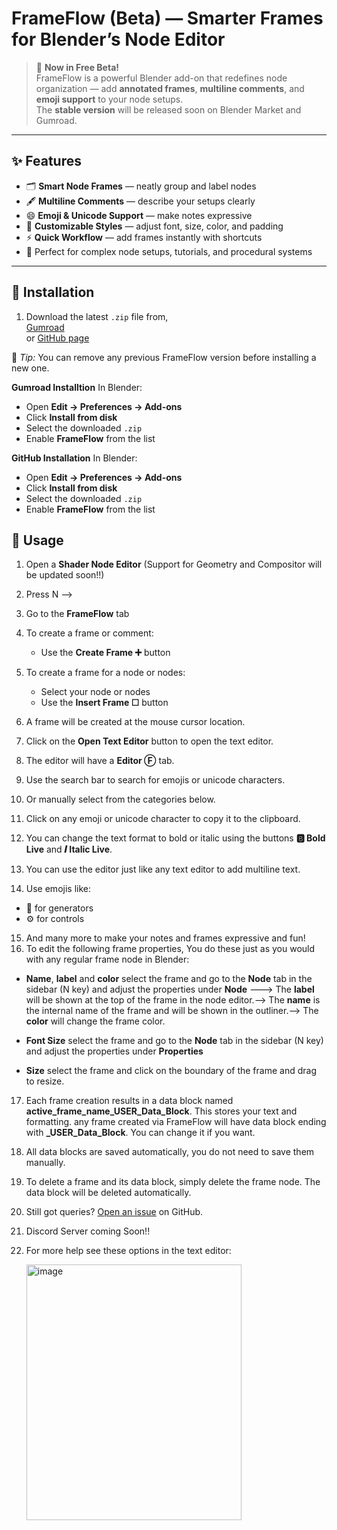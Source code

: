 # FrameFlow (Beta) — Smarter Frames for Blender’s Node Editor

> 🎉 **Now in Free Beta!**  
> FrameFlow is a powerful Blender add-on that redefines node organization — add **annotated frames**, **multiline comments**, and **emoji support** to your node setups.  
> The **stable version** will be released soon on Blender Market and Gumroad.

---

## ✨ Features

- 🗂️ **Smart Node Frames** — neatly group and label nodes  
- 🖋️ **Multiline Comments** — describe your setups clearly  
- 😄 **Emoji & Unicode Support** — make notes expressive  
- 🎨 **Customizable Styles** — adjust font, size, color, and padding  
- ⚡ **Quick Workflow** — add frames instantly with shortcuts  
- 💬 Perfect for complex node setups, tutorials, and procedural systems

---

## 🧩 Installation

1. Download the latest `.zip` file from,    
[Gumroad](https://github.com/abhi-01/FrameFlow-Blender/releases)    
or 
[GitHub page](https://github.com/abhi-01/FrameFlow-Blender/releases)

🧠 *Tip:* You can remove any previous FrameFlow version before installing a new one.

**Gumroad Installtion**
In Blender:
   - Open **Edit → Preferences → Add-ons**
   - Click **Install from disk**
   - Select the downloaded `.zip`
   - Enable **FrameFlow** from the list


**GitHub Installation**
In Blender:
   - Open **Edit → Preferences → Add-ons**
   - Click **Install from disk**
   - Select the downloaded `.zip`
   - Enable **FrameFlow** from the list

## 🚀 Usage

1. Open a **Shader Node Editor** (Support for Geometry and Compositor will be updated soon!!)
2. Press N --> 
3. Go to the **FrameFlow** tab
4. To create a frame or comment:
   - Use the **Create Frame ➕** button

5. To create a frame for a node or nodes:
   - Select your node or nodes
   - Use the **Insert Frame ☐** button
6. A frame will be created at the mouse cursor location.
7. Click on the **Open Text Editor** button to open the text editor.
8. The editor will have a **Editor Ⓕ** tab.
9. Use the search bar to search for emojis or unicode characters.
10. Or manually select from the categories below.
11. Click on any emoji or unicode character to copy it to the clipboard.
12. You can change the text format to bold or italic using the buttons **🅱️ Bold Live** and **𝑰 Italic Live**.
13. You can use the editor just like any text editor to add multiline text.
14. Use emojis like:
   - 🌲 for generators
   - ⚙️ for controls
15. And many more to make your notes and frames expressive and fun!
16. To edit the following frame properties, You do these just as you would with any regular frame node in Blender:
   
   - **Name**, **label** and **color**
   select the frame and go to the **Node** tab in the sidebar (N key) and adjust the properties under **Node** --->
   The **label** will be shown at the top of the frame in the node editor.-->
   The **name** is the internal name of the frame and will be shown in the outliner.-->
   The **color** will change the frame color.

   - **Font Size**
   select the frame and go to the **Node** tab in the sidebar (N key) and adjust the properties under **Properties**

   - **Size**
   select the frame and click on the boundary of the frame and drag to resize.

17. Each frame creation results in a data block named **active_frame_name_USER_Data_Block**. This stores your text and formatting.
any frame created via FrameFlow will have data block ending with **_USER_Data_Block**. You can change it if you want.

18. All data blocks are saved automatically, you do not need to save them manually.

19. To delete a frame and its data block, simply delete the frame node. The data block will be deleted automatically.

20. Still got queries?  [Open an issue](https://github.com/abhi-01/FrameFlow-Blender/issues) on GitHub.

21. Discord Server coming Soon!!

22. For more help see these options in the text editor:
    
    <img width="344" height="409" alt="image" src="https://github.com/user-attachments/assets/2053e9de-8c4f-4fc2-b074-552a1eba5f64" />


